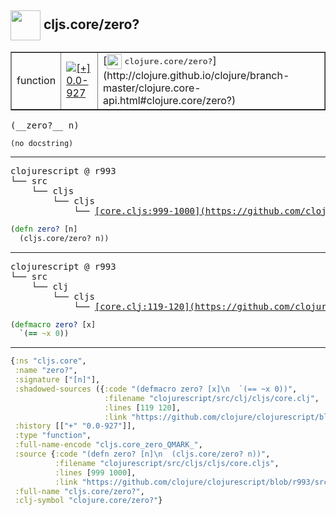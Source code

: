 ## <img width="48px" valign="middle" src="http://i.imgur.com/Hi20huC.png"> cljs.core/zero?

 <table border="1">
<tr>
<td>function</td>
<td><a href="https://github.com/cljsinfo/api-refs/tree/0.0-927"><img valign="middle" alt="[+] 0.0-927" src="https://img.shields.io/badge/+-0.0--927-lightgrey.svg"></a> </td>
<td>
[<img height="24px" valign="middle" src="http://i.imgur.com/1GjPKvB.png"> <samp>clojure.core/zero?</samp>](http://clojure.github.io/clojure/branch-master/clojure.core-api.html#clojure.core/zero?)
</td>
</tr>
</table>

 <samp>
(__zero?__ n)<br>
</samp>

```
(no docstring)
```

---

 <pre>
clojurescript @ r993
└── src
    └── cljs
        └── cljs
            └── <ins>[core.cljs:999-1000](https://github.com/clojure/clojurescript/blob/r993/src/cljs/cljs/core.cljs#L999-L1000)</ins>
</pre>

```clj
(defn zero? [n]
  (cljs.core/zero? n))
```


---

 <pre>
clojurescript @ r993
└── src
    └── clj
        └── cljs
            └── <ins>[core.clj:119-120](https://github.com/clojure/clojurescript/blob/r993/src/clj/cljs/core.clj#L119-L120)</ins>
</pre>

```clj
(defmacro zero? [x]
  `(== ~x 0))
```

---

```clj
{:ns "cljs.core",
 :name "zero?",
 :signature ["[n]"],
 :shadowed-sources ({:code "(defmacro zero? [x]\n  `(== ~x 0))",
                     :filename "clojurescript/src/clj/cljs/core.clj",
                     :lines [119 120],
                     :link "https://github.com/clojure/clojurescript/blob/r993/src/clj/cljs/core.clj#L119-L120"}),
 :history [["+" "0.0-927"]],
 :type "function",
 :full-name-encode "cljs.core_zero_QMARK_",
 :source {:code "(defn zero? [n]\n  (cljs.core/zero? n))",
          :filename "clojurescript/src/cljs/cljs/core.cljs",
          :lines [999 1000],
          :link "https://github.com/clojure/clojurescript/blob/r993/src/cljs/cljs/core.cljs#L999-L1000"},
 :full-name "cljs.core/zero?",
 :clj-symbol "clojure.core/zero?"}

```
